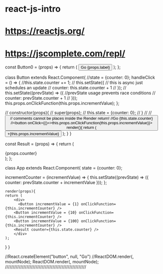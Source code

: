 # react-js-intro
# https://reactjs.org/
# https://jscomplete.com/repl/

const Button0 = (props) => {
	return (
  	<button>Go {props.label}</button>
  );
};

class Button extends React.Component{
	//state = {counter: 0};
  handleClick = () => {
  	//this.state.counter += 1;
    // this.setState({	// this is async just schedules an update
    // 	counter: this.state.counter + 1
    // });
    // this.setState((prevState) => ({ //prevState usage prevents race conditions
    //   	counter: prevState.counter + 1
    //   }));
    this.props.onClickFunction(this.props.incrementValue);
  };
  
  // constructor(props){
  // super(props);
  //   this.state = {counter: 0};
  // }
  //    	// <button onClick={this.handleClick}>	// comments cannot be places inside the Render return!
      	//Go {this.state.counter}
        //<button onClick={()=>this.props.onClickFunction(this.props.incrementValue)}>
	render(){
    return (
    	<button onClick={this.handleClick}>
        +{this.props.incrementValue}
      </button>
    );
  }
}

const Result = (props) => {
	return (
  	<div>{props.counter}</div>
  );
};

class App extends React.Component{
	state = {counter: 0};
  
  incrementCounter = (incrementValue) => {
  	  this.setState((prevState) => ({
      	counter: prevState.counter + incrementValue
      }));
  };
  
	render(props){
    return (
    	<div>
    	  <Button incrementValue = {1} onClickFunction={this.incrementCounter} />
        <Button incrementValue = {10} onClickFunction={this.incrementCounter} />
        <Button incrementValue = {100} onClickFunction={this.incrementCounter} />
        <Result counter={this.state.counter} />
    	</div>
    );
  }
}

//React.createElement("button", null, "Go")
//ReactDOM.render(<Button0 label="Do" />, mountNode);
ReactDOM.render(<App label="DoC" />, mountNode);
/////////////////////////////////////////////////////
